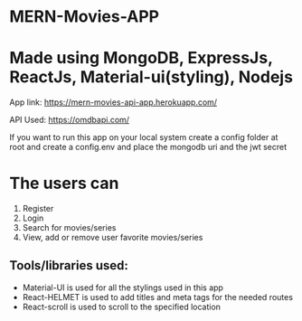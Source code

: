 # MERN-Movies-APP

# Made using MongoDB, ExpressJs, ReactJs, Material-ui(styling), Nodejs

App link: https://mern-movies-api-app.herokuapp.com/

API Used: https://omdbapi.com/

If you want to run this app on your local system create a config folder at root and create a config.env and place the mongodb uri and the jwt secret

# The users can
1. Register
2. Login
3. Search for movies/series
4. View, add or remove user favorite movies/series

## Tools/libraries used:

* Material-UI is used for all the stylings used in this app
* React-HELMET is used to add titles and meta tags for the needed routes
* React-scroll is used to scroll to the specified location
